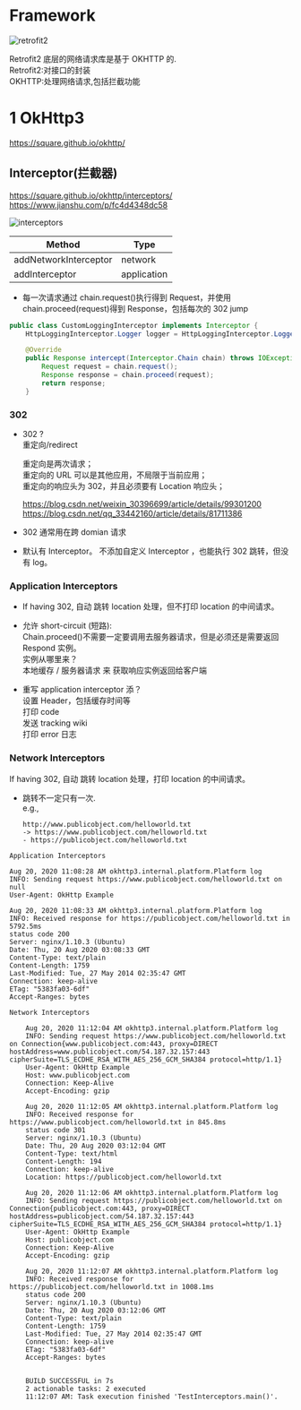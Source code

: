 # Framework

![retrofit2](https://yingvickycao.github.io/img/retrofit2.jpg)

Retrofit2 底层的网络请求库是基于 OKHTTP 的.  
Retrofit2:对接口的封装  
OKHTTP:处理网络请求,包括拦截功能

# 1 OkHttp3

https://square.github.io/okhttp/

## Interceptor(拦截器)

https://square.github.io/okhttp/interceptors/  
https://www.jianshu.com/p/fc4d4348dc58

![interceptors](https://square.github.io/okhttp/images/interceptors@2x.png)

| Method                | Type        |
| --------------------- | ----------- |
| addNetworkInterceptor | network     |
| addInterceptor        | application |

- 每一次请求通过 chain.request()执行得到 Request，并使用 chain.proceed(request)得到 Response，包括每次的 302 jump

```java
public class CustomLoggingInterceptor implements Interceptor {
    HttpLoggingInterceptor.Logger logger = HttpLoggingInterceptor.Logger.DEFAULT;

    @Override
    public Response intercept(Interceptor.Chain chain) throws IOException {
        Request request = chain.request();
        Response response = chain.proceed(request);
        return response;
    }
```

### 302

- 302 ?  
  重定向/redirect

  重定向是两次请求；  
  重定向的 URL 可以是其他应用，不局限于当前应用；  
  重定向的响应头为 302，并且必须要有 Location 响应头；

  https://blog.csdn.net/weixin_30396699/article/details/99301200  
  https://blog.csdn.net/qq_33442160/article/details/81711386

- 302 通常用在跨 domian 请求
- 默认有 Interceptor。 不添加自定义 Interceptor ，也能执行 302 跳转，但没有 log。

### Application Interceptors

- If having 302, 自动 跳转 location 处理，但不打印 location 的中间请求。
- 允许 short-circuit (短路):  
   Chain.proceed()不需要一定要调用去服务器请求，但是必须还是需要返回 Respond 实例。  
   实例从哪里来？  
   本地缓存 / 服务器请求 来 获取响应实例返回给客户端

- 重写 application interceptor 添？  
  设置 Header，包括缓存时间等  
  打印 code  
  发送 tracking wiki  
  打印 error 日志

### Network Interceptors

If having 302, 自动 跳转 location 处理，打印 location 的中间请求。

- 跳转不一定只有一次.  
  e.g.,
  ```
  http://www.publicobject.com/helloworld.txt
  -> https://www.publicobject.com/helloworld.txt
  - https://publicobject.com/helloworld.txt
  ```

```
Application Interceptors

Aug 20, 2020 11:08:28 AM okhttp3.internal.platform.Platform log
INFO: Sending request https://www.publicobject.com/helloworld.txt on null
User-Agent: OkHttp Example

Aug 20, 2020 11:08:33 AM okhttp3.internal.platform.Platform log
INFO: Received response for https://publicobject.com/helloworld.txt in 5792.5ms
status code 200
Server: nginx/1.10.3 (Ubuntu)
Date: Thu, 20 Aug 2020 03:08:33 GMT
Content-Type: text/plain
Content-Length: 1759
Last-Modified: Tue, 27 May 2014 02:35:47 GMT
Connection: keep-alive
ETag: "5383fa03-6df"
Accept-Ranges: bytes
```

```
Network Interceptors

    Aug 20, 2020 11:12:04 AM okhttp3.internal.platform.Platform log
    INFO: Sending request https://www.publicobject.com/helloworld.txt on Connection{www.publicobject.com:443, proxy=DIRECT hostAddress=www.publicobject.com/54.187.32.157:443 cipherSuite=TLS_ECDHE_RSA_WITH_AES_256_GCM_SHA384 protocol=http/1.1}
    User-Agent: OkHttp Example
    Host: www.publicobject.com
    Connection: Keep-Alive
    Accept-Encoding: gzip

    Aug 20, 2020 11:12:05 AM okhttp3.internal.platform.Platform log
    INFO: Received response for https://www.publicobject.com/helloworld.txt in 845.8ms
    status code 301
    Server: nginx/1.10.3 (Ubuntu)
    Date: Thu, 20 Aug 2020 03:12:04 GMT
    Content-Type: text/html
    Content-Length: 194
    Connection: keep-alive
    Location: https://publicobject.com/helloworld.txt

    Aug 20, 2020 11:12:06 AM okhttp3.internal.platform.Platform log
    INFO: Sending request https://publicobject.com/helloworld.txt on Connection{publicobject.com:443, proxy=DIRECT hostAddress=publicobject.com/54.187.32.157:443 cipherSuite=TLS_ECDHE_RSA_WITH_AES_256_GCM_SHA384 protocol=http/1.1}
    User-Agent: OkHttp Example
    Host: publicobject.com
    Connection: Keep-Alive
    Accept-Encoding: gzip

    Aug 20, 2020 11:12:07 AM okhttp3.internal.platform.Platform log
    INFO: Received response for https://publicobject.com/helloworld.txt in 1008.1ms
    status code 200
    Server: nginx/1.10.3 (Ubuntu)
    Date: Thu, 20 Aug 2020 03:12:06 GMT
    Content-Type: text/plain
    Content-Length: 1759
    Last-Modified: Tue, 27 May 2014 02:35:47 GMT
    Connection: keep-alive
    ETag: "5383fa03-6df"
    Accept-Ranges: bytes


    BUILD SUCCESSFUL in 7s
    2 actionable tasks: 2 executed
    11:12:07 AM: Task execution finished 'TestInterceptors.main()'.
```
